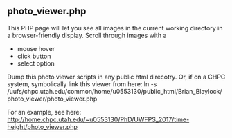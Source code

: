 ## photo_viewer.php

This PHP page will let you see all images in the current working directory
in a browser-friendly display.
Scroll through images with a 
- mouse hover
- click button
- select option

Dump this photo viewer scripts in any public html direcotry.
Or, if on a CHPC system, symbolically link this viewer from here:
    ln -s /uufs/chpc.utah.edu/common/home/u0553130/public_html/Brian_Blaylock/photo_viewer/photo_viewer.php

For an example, see here: 
http://home.chpc.utah.edu/~u0553130/PhD/UWFPS_2017/time-height/photo_viewer.php 
